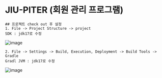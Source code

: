 # JIU-PITER (회원 관리 프로그램)

```
## 프로젝트 check out 후 설정
1. File -> Project Structure -> project
SDK : jdk17로 수정
```
![image](https://github.com/nowin89/technica/assets/62936206/76b9cad8-6701-454f-908a-12efb1061167)

```
2. File -> Settings -> Build, Execution, Deployment -> Build Tools -> Gradle
Gradl JVM : jdk17로 수정
```
![image](https://github.com/nowin89/technica/assets/62936206/1b1c0594-50d6-462d-95e2-73145c3709c3)

```
```
